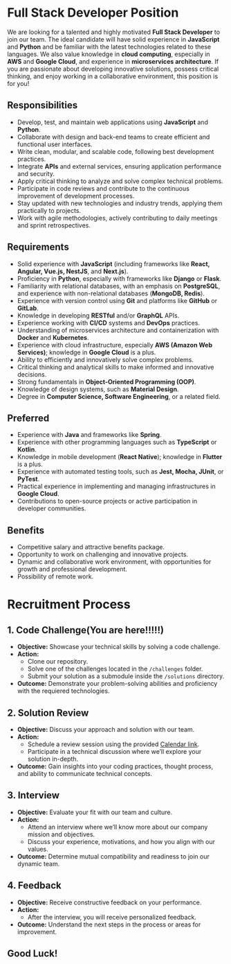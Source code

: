 # Full Stack Developer Position

We are looking for a talented and highly motivated **Full Stack Developer** to join our team. The ideal candidate will have solid experience in **JavaScript** and **Python** and be familiar with the latest technologies related to these languages. We also value knowledge in **cloud computing**, especially in **AWS** and **Google Cloud**, and experience in **microservices architecture**. If you are passionate about developing innovative solutions, possess critical thinking, and enjoy working in a collaborative environment, this position is for you!

## Responsibilities

- Develop, test, and maintain web applications using **JavaScript** and **Python**.
- Collaborate with design and back-end teams to create efficient and functional user interfaces.
- Write clean, modular, and scalable code, following best development practices.
- Integrate **APIs** and external services, ensuring application performance and security.
- Apply critical thinking to analyze and solve complex technical problems.
- Participate in code reviews and contribute to the continuous improvement of development processes.
- Stay updated with new technologies and industry trends, applying them practically to projects.
- Work with agile methodologies, actively contributing to daily meetings and sprint retrospectives.

## Requirements

- Solid experience with **JavaScript** (including frameworks like **React, Angular, Vue.js, NestJS**, and **Next.js**).
- Proficiency in **Python**, especially with frameworks like **Django** or **Flask**.
- Familiarity with relational databases, with an emphasis on **PostgreSQL**, and experience with non-relational databases (**MongoDB, Redis**).
- Experience with version control using **Git** and platforms like **GitHub** or **GitLab**.
- Knowledge in developing **RESTful** and/or **GraphQL** APIs.
- Experience working with **CI/CD** systems and **DevOps** practices.
- Understanding of microservices architecture and containerization with **Docker** and **Kubernetes**.
- Experience with cloud infrastructure, especially **AWS (Amazon Web Services)**; knowledge in **Google Cloud** is a plus.
- Ability to efficiently and innovatively solve complex problems.
- Critical thinking and analytical skills to make informed and innovative decisions.
- Strong fundamentals in **Object-Oriented Programming (OOP)**.
- Knowledge of design systems, such as **Material Design**.
- Degree in **Computer Science, Software Engineering**, or a related field.

## Preferred

- Experience with **Java** and frameworks like **Spring**.
- Experience with other programming languages such as **TypeScript** or **Kotlin**.
- Knowledge in mobile development (**React Native**); knowledge in **Flutter** is a plus.
- Experience with automated testing tools, such as **Jest, Mocha, JUnit**, or **PyTest**.
- Practical experience in implementing and managing infrastructures in **Google Cloud**.
- Contributions to open-source projects or active participation in developer communities.

## Benefits

- Competitive salary and attractive benefits package.
- Opportunity to work on challenging and innovative projects.
- Dynamic and collaborative work environment, with opportunities for growth and professional development.
- Possibility of remote work.

# Recruitment Process

## 1. Code Challenge(You are here!!!!!)

- **Objective:** Showcase your technical skills by solving a code challenge.
- **Action:**
  - Clone our repository.
  - Solve one of the challenges located in the `/challenges` folder.
  - Submit your solution as a submodule inside the `/solutions` directory.
- **Outcome:** Demonstrate your problem-solving abilities and proficiency with the requiered technologies.

## 2. Solution Review

- **Objective:** Discuss your approach and solution with our team.
- **Action:**
  - Schedule a review session using the provided [Calendar link](https://calendly.com/alejandro-tarafa-stattus4/30min?back=1&month=2024-08).
  - Participate in a technical discussion where we’ll explore your solution in-depth.
- **Outcome:** Gain insights into your coding practices, thought process, and ability to communicate technical concepts.

## 3. Interview

- **Objective:** Evaluate your fit with our team and culture.
- **Action:**
  - Attend an interview where we’ll know more about our company mission and objectives.
  - Discuss your experience, motivations, and how you align with our values.
- **Outcome:** Determine mutual compatibility and readiness to join our dynamic team.

## 4. Feedback

- **Objective:** Receive constructive feedback on your performance.
- **Action:**
  - After the interview, you will receive personalized feedback.
- **Outcome:** Understand the next steps in the process or areas for improvement.

## Good Luck!

